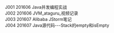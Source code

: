 J001    201606  Java并发编程实战<br/>
J002    201606  JVM_ataguru_视频记录<br/>
J003    201607  Alibaba JStorm笔记<br/>
J004    201607  Java源代码---Stack的empty和isEmpty<br/>
